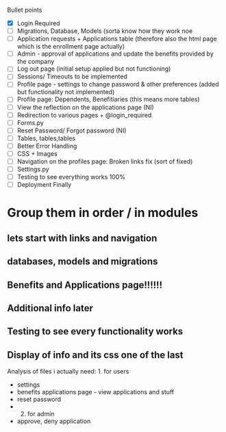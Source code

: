 Bullet points
- [x] Login Required
- [ ] Migrations, Database, Models (sorta know how they work noe
- [ ] Application requests + Applications table (therefore also the html page which is the enrollment page actually)
- [ ] Admin - approval of applications and update the benefits provided by the company
- [ ] Log out page (initial setup applied but not functioning)
- [ ] Sessions/ Timeouts to be implemented
- [ ] Profile page - settings to change password & other preferences (added but functionality not implemented)
- [ ] Profile page: Dependents, Benefitiaries (this means more tables) 
- [ ] View the reflection on the applications page (NI)
- [ ] Redirection to various pages + @login_required
- [ ] Forms.py
- [ ] Reset Password/ Forgot password (NI)
- [ ] Tables, tables,tables
- [ ] Better Error Handling
- [ ] CSS + Images
- [ ] Navigation on the profiles page: Broken links fix (sort of fixed)
- [ ] Settings.py
- [ ] Testing to see everything works 100%
- [ ] Deployment Finally
# Group them in order / in modules
## lets start with links and navigation
## databases, models and migrations
## Benefits and Applications page!!!!!!
## Additional info later
## Testing to see every functionality works
## Display of info and its css one of the last


<!--For your Benefits Administration System project, here's a list of HTML files you might need:

index.html: Landing page or dashboard for the system.
login.html: Login page for users.
signup.html: Signup page for new users.
profile.html: User profile page displaying employee information and benefits.
benefits.html: Page to manage employee benefits (add, edit, delete benefits).
enrollment.html: Page for employees to enroll in benefits.
admin.html: Admin dashboard for managing user accounts and benefits.
For the database schema, you might consider the following tables:

User: Store user information (id, username, password, email, etc.).
Employee: Store employee-specific information (employee_id, name, position, department, etc.).
Benefit: Store information about benefits (benefit_id, name, description, coverage, etc.).
Enrollment: Store information about benefit enrollments (enrollment_id, employee_id, benefit_id, enrollment_date, etc.).
Here's an example schema in SQL for PostgreSQL:

sql
Copy code
CREATE TABLE "User" (
    id SERIAL PRIMARY KEY,
    username VARCHAR(50) UNIQUE NOT NULL,
    password VARCHAR(128) NOT NULL,
    email VARCHAR(254) UNIQUE NOT NULL
);

CREATE TABLE Employee (
    id SERIAL PRIMARY KEY,
    user_id INTEGER UNIQUE REFERENCES "User" (id),
    employee_id VARCHAR(20) UNIQUE NOT NULL,
    name VARCHAR(100) NOT NULL,
    position VARCHAR(100),
    department VARCHAR(100)
);

CREATE TABLE Benefit (
    id SERIAL PRIMARY KEY,
    name VARCHAR(100) NOT NULL,
    description TEXT,
    coverage VARCHAR(255)
);

CREATE TABLE Enrollment (
    id SERIAL PRIMARY KEY,
    employee_id INTEGER REFERENCES Employee (id),
    benefit_id INTEGER REFERENCES Benefit (id),
    enrollment_date DATE NOT NULL
);
For displaying values on the profile page, you can use Django templates to render dynamic content. For example, to display a user's name and department on the profile page, you can pass the user's information to the template and render it like this:

html
Copy code
<h1>Welcome, {{ user.employee.name }}</h1>
<p>Department: {{ user.employee.department }}</p>
This assumes that you have a User model with a one-to-one relationship to an Employee model. Adjust the template according to your actual models and data structure.
## Dont forget to register your app here and in the installed apps in settings.py

from django.contrib import admin
from .models import YourModelName

admin.site.register(YourModelName)
-->
Analysis of files i actually need: 1. for users
- settings
- benefits applications page - view applications and stuff
- reset password
- 2. for admin
- approve, deny application
